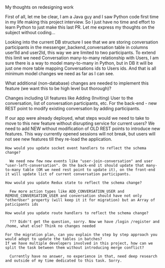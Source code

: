 My thoughts on redesigning work

First of all, let me be clear, I am a Java guy and I saw Python code first time in my life making this project interview. So I just have no time and effort to learn Python to just make this last PR. Let me express my thoughts on the subject without coding...

Looking into the current DB structure I see that we are storing conversation participants in the messenger_backend_conversation table in columns user1Id and user2Id, this way we are limited to two participants. To extend this limit we need Conversation many-to-many relationship with Users, I am sure there is a way to model many-to-many in Python, but in DB it will be just one more table mapping Conversations ids to Users ids.
And that is all minimum model changes we need as far as I can see.

What additional (non-database) changes are needed to implement this feature (we want this to be high level but thorough)?

Changes including UI features like Adding (Inviting) User to the conversation, list of conversation participants, etc. For the back-end  - new REST point to modify existing conversation by adding participants.

If our app were already deployed, what steps would we need to take to move to this new feature without disrupting service for current users?
We need to add NEW without modification of OLD REST points to introduce new features. This way currently opened sessions will not break, but users will not see new features till they re-load the application.


    How would you update socket event handlers to reflect the schema change?

      We need new few new events like "user-join-conversation" and user "user-left-conversation". On the back-end it should update that many-to-many table (OR we need rest point to update it), on the front-end it will update lict of current conversation participants.

    How would you update Redux state to reflect the schema change?

      Few more action types like ADD_CONVERSATION_USER and REMOVE_CONVERSATION_USER and conversation should have not only "otherUser" property (will keep it it for migration) but an Array of paticipants ids
      
    How would you update route handlers to reflect the schema change?

      ??? Didn't get the question, sorry. Now we have /login /register and /home, what else? Think no changes needed
      
    For the migration plan, can you explain the step by step approach you would adopt to update the tables in batches?
    If we have multiple developers involved in this project, how can we split the task between them without introducing merge conflict?

      Currently have no answer, no experience in that, need deep research and outside of my time dedicated to this task. Sorry.
